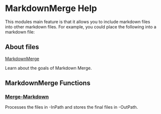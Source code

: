 # MarkdownMerge Help

This modules main feature is that it allows you to include markdown files into other markdown files.  For example, you could place the following into a markdown file:

## About files

[MarkdownMerge](../en-US/about_markdown_merge.help.txt)

Learn about the goals of Markdown Merge.

## MarkdownMerge Functions

### [Merge-Markdown](Merge-Markdown.md)

Processes the files in -InPath and stores the final files in -OutPath.


